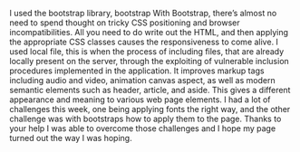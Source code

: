 I used the bootstrap library, bootstrap With Bootstrap, there’s almost no need to spend thought on tricky CSS positioning and browser incompatibilities. All you need to do write out the HTML, and then applying the appropriate CSS classes causes the responsiveness to come alive. 
I used local file, this is when the process of including files, that are already locally present on the server, through the exploiting of vulnerable inclusion procedures implemented in the application.
It improves markup tags including audio and video, animation canvas aspect, as well as modern semantic elements such as header, article, and aside. This gives a different appearance and meaning to various web page elements. 
I had a lot of challenges this week, one being applying fonts the right way, and the other challenge was with bootstraps how to apply them to the page. Thanks to your help I was able to overcome those challenges and I hope my page turned out the way I was hoping. 
